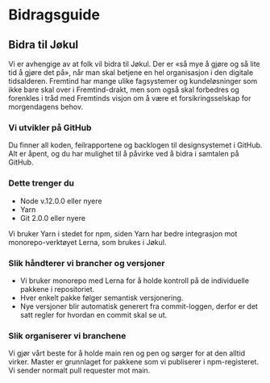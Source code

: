 # Bidragsguide

## Bidra til Jøkul

Vi er avhengige av at folk vil bidra til Jøkul. Der er «så mye å gjøre og så lite tid å gjøre det på», når man skal betjene en hel organisasjon i den digitale tidsalderen. Fremtind har mange ulike fagsystemer og kundeløsninger som ikke bare skal over i Fremtind-drakt, men som også skal forbedres og forenkles i tråd med Fremtinds visjon om å være et forsikringsselskap for morgendagens behov.

### Vi utvikler på GitHub

Du finner all koden, feilrapportene og backlogen til designsystemet i GitHub. Alt er åpent, og du har mulighet til å påvirke ved å bidra i samtalen på GitHub.

### Dette trenger du

-   Node v.12.0.0 eller nyere
-   Yarn
-   Git 2.0.0 eller nyere

Vi bruker Yarn i stedet for npm, siden Yarn har bedre integrasjon mot monorepo-verktøyet Lerna, som brukes i Jøkul.

### Slik håndterer vi brancher og versjoner

-   Vi bruker monorepo med Lerna for å holde kontroll på de individuelle pakkene i repositoriet.
-   Hver enkelt pakke følger semantisk versjonering.
-   Nye versjoner blir automatisk generert fra commit-loggen, derfor er det satt regler for hvordan en commit skal se ut.

### Slik organiserer vi branchene

Vi gjør vårt beste for å holde main ren og pen og sørger for at den alltid virker. Master er grunnlaget for pakkene som vi publiserer i npm-registeret. Vi sender normalt pull requester mot main.
